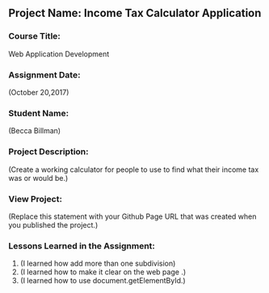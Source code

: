 ## Project Name:  Income Tax Calculator Application

### Course Title:
Web Application Development

### Assignment Date:  
(October 20,2017)

### Student Name:  
(Becca Billman)

### Project Description:
(Create a working calculator for people to use to find what their income tax was or would be.)

### View Project:
(Replace this statement with your Github Page URL that was created when you 
 published the project.)

### Lessons Learned in the Assignment:
1. (I learned how add more than one subdivision)
2. (I learned how to make it clear on the web page .)
3. (I learned how to use document.getElementById.)


